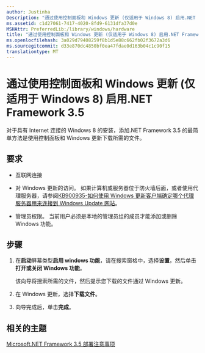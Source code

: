 ```yaml
---
author: Justinha
Description: "通过使用控制面板和 Windows 更新 (仅适用于 Windows 8) 启用.NET Framework 3.5"
ms.assetid: c1d27061-7417-4020-8fd9-6131dfa37d0e
MSHAttr: PreferredLib:/library/windows/hardware
title: "通过使用控制面板和 Windows 更新 (仅适用于 Windows 8) 启用.NET Framework 3.5"
ms.openlocfilehash: 3a029d79408259f8b1d5e88c662fb02f3672a3d6
ms.sourcegitcommit: d33e870dc4850bf0ea47fdae0d163b04c1c90f15
translationtype: MT
---
```

# <a name="enable-net-framework-35-by-using-control-panel-and-windows-update-windows-8-only"></a>通过使用控制面板和 Windows 更新 (仅适用于 Windows 8) 启用.NET Framework 3.5


对于具有 Internet 连接的 Windows 8 的安装，添加.NET Framework 3.5 的最简单方法是使用控制面板和 Windows 更新下载所需的文件。

## <a name="span-idrequirementsspanspan-idrequirementsspanspan-idrequirementsspanrequirements"></a><span id="Requirements"></span><span id="requirements"></span><span id="REQUIREMENTS"></span>要求


-   互联网连接

-   对 Windows 更新的访问。 如果计算机或服务器位于防火墙后面，或者使用代理服务器，请参阅[KB900935-如何使用 Windows 更新客户端确定哪个代理服务器用来连接到 Windows Update 网站](http://support.microsoft.com/kb/900935)。

-   管理员权限。 当前用户必须是本地的管理员组的成员才能添加或删除 Windows 功能。

## <a name="span-idstepsspanspan-idstepsspanspan-idstepsspansteps"></a><span id="Steps"></span><span id="steps"></span><span id="STEPS"></span>步骤


1.  在**启动**屏幕类型**启用 windows 功能**，请在搜索窗格中，选择**设置**，然后单击**打开或关闭 Windows 功能**。

    该向导将搜索所需的文件，然后提示您下载的文件通过 Windows 更新。

2.  在 Windows 更新，选择**下载文件**。

3.  向导完成后，单击**完成**。

## <a name="span-idrelatedtopicsspanrelated-topics"></a><span id="related_topics"></span>相关的主题


[Microsoft.NET Framework 3.5 部署注意事项](microsoft-net-framework-35-deployment-considerations.md)

 

 






